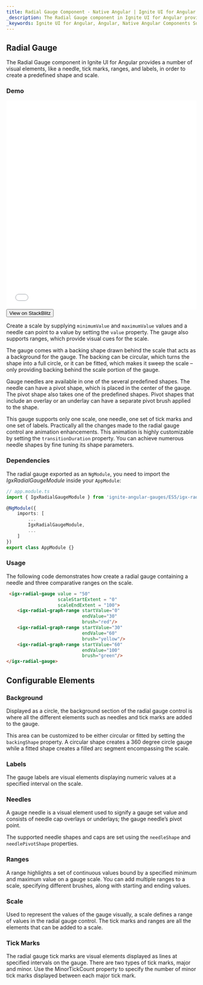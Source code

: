 ```yaml
---
title: Radial Gauge Component - Native Angular | Ignite UI for Angular 
_description: The Radial Gauge component in Ignite UI for Angular provides a number of visual elements, like a needle, tick marks, ranges, and labels, in order to create a predefined shape and scale.  
_keywords: Ignite UI for Angular, Angular, Native Angular Components Suite, Native Angular Controls, Native Angular Components, Native Angular Components Library, Angular Grid, Angular Data Grid, Angular Grid Control, Angular Grid Component, Angular radial gauge component, Angular radial gauge 
---
```

## Radial Gauge

The Radial Gauge component in Ignite UI for Angular provides a number of visual elements, like a needle, tick marks, ranges, and labels, in order to create a predefined shape and scale. 

### Demo

<div class="sample-container" style="height: 550px">
    <iframe id="radial-gauge-sample-iframe" src='{environment:demosBaseUrl}/radial-gauge-sample' width="100%" height="100%" seamless frameBorder="0" onload="onSampleIframeContentLoaded(this);"></iframe>
</div>
<div>
    <button data-localize="stackblitz" class="stackblitz-btn"   data-iframe-id="radial-gauge-sample-iframe" data-demos-base-url="{environment:demosBaseUrl}">View on StackBlitz
    </button>
</div>

<div class="divider--half"></div>

Create a scale by supplying `minimumValue` and `maximumValue` values and a needle can point to a value by setting the `value` property. The gauge also supports ranges, which provide visual cues for the scale.

The gauge comes with a backing shape drawn behind the scale that acts as a background for the gauge. The backing can be circular, which turns the shape into a full circle, or it can be fitted, which makes it sweep the scale – only providing backing behind the scale portion of the gauge.

Gauge needles are available in one of the several predefined shapes. The needle can have a pivot shape, which is placed in the center of the gauge. The pivot shape also takes one of the predefined shapes. Pivot shapes that include an overlay or an underlay can have a separate pivot brush applied to the shape. 

This gauge supports only one scale, one needle, one set of tick marks and one set of labels. Practically all the changes made to the radial gauge control are animation enhancements. This animation is highly customizable by setting the `transitionDuration` property. You can achieve numerous needle shapes by fine tuning its shape parameters.

### Dependencies
The radial gauge exported as an `NgModule`, you need to import the _IgxRadialGaugeModule_ inside your `AppModule`:

```typescript
// app.module.ts
import { IgxRadialGaugeModule } from 'ignite-angular-gauges/ES5/igx-radial-gauge-module';

@NgModule({
    imports: [
        ...
        IgxRadialGaugeModule,
        ...
    ]
})
export class AppModule {}
```

<div class="divider--half"></div>

### Usage

The following code demonstrates how create a radial gauge containing a needle and three comparative ranges on the scale.

```html
 <igx-radial-gauge value = "50"
                   scaleStartExtent = "0"
                   scaleEndExtent = "100">
    <igx-radial-graph-range startValue="0"
                            endValue="30"
                            brush="red"/>
    <igx-radial-graph-range startValue="30"
                            endValue="60"
                            brush="yellow"/>
    <igx-radial-graph-range startValue="60"
                            endValue="100"
                            brush="green"/>
</igx-radial-gauge>
```

<div class="divider--half"></div>

## Configurable Elements 
### Background
Displayed as a circle, the background section of the radial gauge control is where all the different elements such as needles and tick marks are added to the gauge.

This area can be customized to be either circular or fitted by setting the `backingShape` property. A circular shape creates a 360 degree circle gauge while a fitted shape creates a filled arc segment encompassing the scale.

### Labels
The gauge labels are visual elements displaying numeric values at a specified interval on the scale.

### Needles
A gauge needle is a visual element used to signify a gauge set value and consists of needle cap overlays or underlays; the gauge needle’s pivot point.

The supported needle shapes and caps are set using the `needleShape` and `needlePivotShape` properties. 

### Ranges
A range highlights a set of continuous values bound by a specified minimum and maximum value on a gauge scale. You can add multiple ranges to a scale, specifying different brushes, along with starting and ending values. 

### Scale
Used to represent the values of the gauge visually, a scale defines a range of values in the radial gauge control. The tick marks and ranges are all the elements that can be added to a scale.

### Tick Marks
The radial gauge tick marks are visual elements displayed as lines at specified intervals on the gauge.
There are two types of tick marks, major and minor. Use the MinorTickCount property to specify the number of minor tick marks displayed between each major tick mark.


